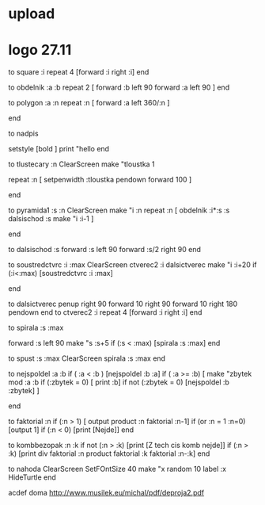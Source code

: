 # upload
# logo 27.11 
to square :i
repeat 4 [forward :i right :i]
end


to obdelnik :a :b
  repeat 2 [
    forward :b
    left 90
    forward :a
    left 90
  ]
end

to polygon :a :n
 repeat :n [
    forward :a
    left 360/:n
]

end

to nadpis

setstyle [bold ] print "hello
end


to tlustecary :n
  ClearScreen
  make "tloustka 1

repeat :n [
    setpenwidth :tloustka
    pendown
    forward 100
]

end


to pyramida1 :s :n
  ClearScreen
   make "i :n
    repeat :n [
    obdelnik :i*:s :s
    dalsischod :s
     make "i :i-1
    ]

end

to dalsischod :s
 forward :s 
  left 90
  forward :s/2
  right 90
end


to soustredctvrc :i :max
    ClearScreen
    ctverec2 :i
    dalsictverec
    make "i :i+20
    if (:i<:max) [soustredctvrc :i :max]
    
end

to dalsictverec
  penup
  right 90
  forward 10
  right 90
  forward 10
  right 180
  pendown
end
to ctverec2 :i
  repeat 4 [forward :i right :i]
end


to spirala :s :max

  forward :s
left 90
make "s :s+5
if (:s < :max) [spirala :s :max]
end


to spust :s :max
 ClearScreen
  spirala :s :max
end


to nejspoldel :a :b
    if ( :a < :b ) [nejspoldel :b :a]
    if ( :a >= :b) [
      make "zbytek mod :a :b
      if (:zbytek =  0) [ print :b]
      if not (:zbytek = 0) [nejspoldel :b :zbytek]
    ]

end



to faktorial :n
    if (:n > 1) [ output product :n faktorial :n-1]
    if (or :n = 1 :n=0) [output 1]
    if (:n < 0) [print [Nejde]] 
end



to kombbezopak :n :k
  if not (:n > :k) [print [Z tech cis komb nejde]] 
  if (:n > :k) [print div faktorial :n product faktorial :k faktorial :n-:k]
end

to nahoda
 ClearScreen
SetFOntSize 40
make "x random 10
label :x
HideTurtle
end

acdef doma
http://www.musilek.eu/michal/pdf/deproja2.pdf
